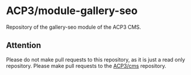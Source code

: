 # ACP3/module-gallery-seo

Repository of the gallery-seo module of the ACP3 CMS.

## Attention

Please do not make pull requests to this repository, as it is just a read only repository.
Please make pull requests to the [ACP3/cms](https://gitlab.com/ACP3/cms.git) repository.
